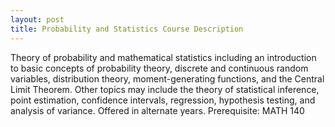 ```yaml
---
layout: post
title: Probability and Statistics Course Description
---
```

Theory of probability and mathematical statistics including an introduction to basic concepts of probability theory, discrete and continuous random variables, distribution theory, moment-generating functions, and the Central Limit Theorem. Other topics may include the theory of statistical inference, point estimation, confidence intervals, regression, hypothesis testing, and analysis of variance. Offered in alternate years. Prerequisite: MATH 140
